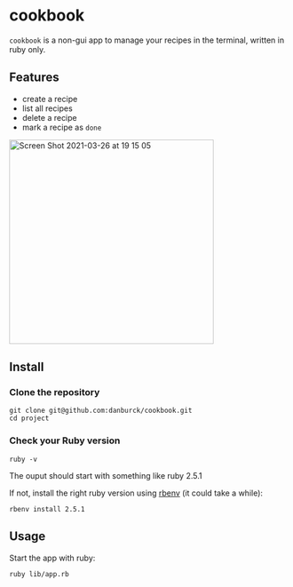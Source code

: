 # cookbook
`cookbook` is a non-gui app to manage your recipes in the terminal, written in ruby only.

## Features
* create a recipe
* list all recipes
* delete a recipe
* mark a recipe as `done`


<img width="368" alt="Screen Shot 2021-03-26 at 19 15 05" src="https://user-images.githubusercontent.com/33006856/112675559-98b97a00-8e67-11eb-9ecd-14f752080f99.png">


## Install
### Clone the repository
```
git clone git@github.com:danburck/cookbook.git
cd project
```
### Check your Ruby version
```
ruby -v
```
The ouput should start with something like ruby 2.5.1

If not, install the right ruby version using [rbenv](https://github.com/rbenv/rbenv) (it could take a while):
```
rbenv install 2.5.1
```

## Usage
Start the app with ruby:
```
ruby lib/app.rb
```

